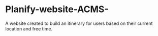 # Planify-website-ACMS-
A website created to build an itinerary for users based on their current location and free time.

